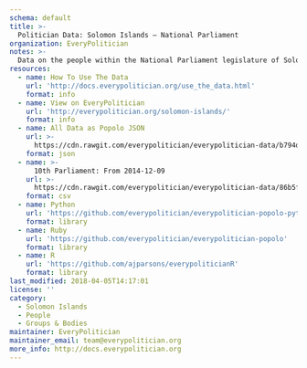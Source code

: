 ```yaml
---
schema: default
title: >-
  Politician Data: Solomon Islands — National Parliament
organization: EveryPolitician
notes: >-
  Data on the people within the National Parliament legislature of Solomon Islands.
resources:
  - name: How To Use The Data
    url: 'http://docs.everypolitician.org/use_the_data.html'
    format: info
  - name: View on EveryPolitician
    url: 'http://everypolitician.org/solomon-islands/'
    format: info
  - name: All Data as Popolo JSON
    url: >-
      https://cdn.rawgit.com/everypolitician/everypolitician-data/b794d89417ec9644753c7ead3cc837837ea20992/data/Solomon_Islands/Parliament/ep-popolo-v1.0.json
    format: json
  - name: >-
      10th Parliament: From 2014-12-09
    url: >-
      https://cdn.rawgit.com/everypolitician/everypolitician-data/86b5f72e810e2dd0ec572bd089cbda3622d4b7a7/data/Solomon_Islands/Parliament/term-10.csv
    format: csv
  - name: Python
    url: 'https://github.com/everypolitician/everypolitician-popolo-python'
    format: library
  - name: Ruby
    url: 'https://github.com/everypolitician/everypolitician-popolo'
    format: library
  - name: R
    url: 'https://github.com/ajparsons/everypoliticianR'
    format: library
last_modified: 2018-04-05T14:17:01
license: ''
category:
  - Solomon Islands
  - People
  - Groups & Bodies
maintainer: EveryPolitician
maintainer_email: team@everypolitician.org
more_info: http://docs.everypolitician.org
---
```

